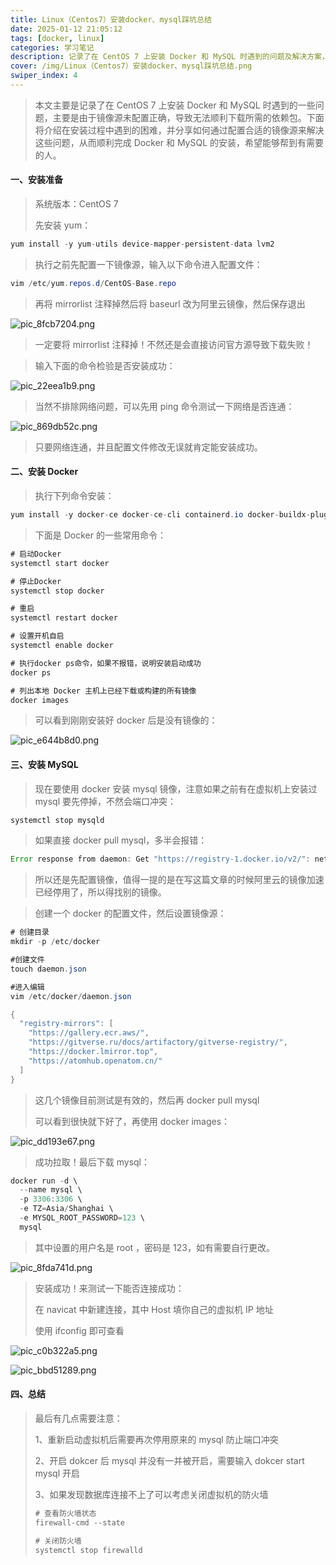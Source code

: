 ```yaml
---
title: Linux（Centos7）安装docker、mysql踩坑总结
date: 2025-01-12 21:05:12
tags: [docker, linux]
categories: 学习笔记
description: 记录了在 CentOS 7 上安装 Docker 和 MySQL 时遇到的问题及解决方案，帮助你更顺利地搭建环境，避免常见的坑。
cover: /img/Linux（Centos7）安装docker、mysql踩坑总结.png
swiper_index: 4
---
```


> 本文主要是记录了在 CentOS 7 上安装 Docker 和 MySQL 时遇到的一些问题，主要是由于镜像源未配置正确，导致无法顺利下载所需的依赖包。下面将介绍在安装过程中遇到的困难，并分享如何通过配置合适的镜像源来解决这些问题，从而顺利完成 Docker 和 MySQL 的安装，希望能够帮到有需要的人。

#### 一、安装准备

> 系统版本：CentOS 7
>
> 先安装 yum：

```java
yum install -y yum-utils device-mapper-persistent-data lvm2
```

> 执行之前先配置一下镜像源，输入以下命令进入配置文件：

```java
vim /etc/yum.repos.d/CentOS-Base.repo
```

> 再将 mirrorlist 注释掉然后将 baseurl 改为阿里云镜像，然后保存退出

![pic_8fcb7204.png](https://api.smain.cn/pics/pic_8fcb7204.png)

> 一定要将 mirrorlist 注释掉！不然还是会直接访问官方源导致下载失败！

> 输入下面的命令检验是否安装成功：

![pic_22eea1b9.png](https://api.smain.cn/pics/pic_22eea1b9.png)

> 当然不排除网络问题，可以先用 ping 命令测试一下网络是否连通：

![pic_869db52c.png](https://api.smain.cn/pics/pic_869db52c.png)

> 只要网络连通，并且配置文件修改无误就肯定能安装成功。

#### 二、安装 Docker

> 执行下列命令安装：

```java
yum install -y docker-ce docker-ce-cli containerd.io docker-buildx-plugin docker-compose-plugin
```

> 下面是 Docker 的一些常用命令：

```java
# 启动Docker
systemctl start docker

# 停止Docker
systemctl stop docker

# 重启
systemctl restart docker

# 设置开机自启
systemctl enable docker

# 执行docker ps命令，如果不报错，说明安装启动成功
docker ps

# 列出本地 Docker 主机上已经下载或构建的所有镜像
docker images
```

> 可以看到刚刚安装好 docker 后是没有镜像的：

![pic_e644b8d0.png](https://api.smain.cn/pics/pic_e644b8d0.png)

#### 三、安装 MySQL

> 现在要使用 docker 安装 mysql 镜像，注意如果之前有在虚拟机上安装过 mysql 要先停掉，不然会端口冲突：

```java
systemctl stop mysqld
```

> 如果直接 docker pull mysql，多半会报错：

```java
Error response from daemon: Get "https://registry-1.docker.io/v2/": net/http: request canceled while waiting for connection (Client.Timeout exceeded while awaiting headers)
```

> 所以还是先配置镜像，值得一提的是在写这篇文章的时候阿里云的镜像加速已经停用了，所以得找别的镜像。

> 创建一个 docker 的配置文件，然后设置镜像源：

```java
# 创建目录
mkdir -p /etc/docker

#创建文件
touch daemon.json

#进入编辑
vim /etc/docker/daemon.json
```

```java
{
  "registry-mirrors": [
    "https://gallery.ecr.aws/",
    "https://gitverse.ru/docs/artifactory/gitverse-registry/",
    "https://docker.lmirror.top",
    "https://atomhub.openatom.cn/"
  ]
}
```

> 这几个镜像目前测试是有效的，然后再 docker pull mysql
>
> 可以看到很快就下好了，再使用 docker images：

![pic_dd193e67.png](https://api.smain.cn/pics/pic_dd193e67.png)

> 成功拉取！最后下载 mysql：

```java
docker run -d \
  --name mysql \
  -p 3306:3306 \
  -e TZ=Asia/Shanghai \
  -e MYSQL_ROOT_PASSWORD=123 \
  mysql
```

> 其中设置的用户名是 root ，密码是 123，如有需要自行更改。

![pic_8fda741d.png](https://api.smain.cn/pics/pic_8fda741d.png)

> 安装成功！来测试一下能否连接成功：
>
> 在 navicat 中新建连接，其中 Host 填你自己的虚拟机 IP 地址
>
> 使用 ifconfig 即可查看

![pic_c0b322a5.png](https://api.smain.cn/pics/pic_c0b322a5.png)

![pic_bbd51289.png](https://api.smain.cn/pics/pic_bbd51289.png)

#### 四、总结

> 最后有几点需要注意：
>
> 1、重新启动虚拟机后需要再次停用原来的 mysql 防止端口冲突
>
> 2、开启 dokcer 后 mysql 并没有一并被开启，需要输入 dokcer start mysql 开启
>
> 3、如果发现数据库连接不上了可以考虑关闭虚拟机的防火墙
>
> ```java
> # 查看防火墙状态
> firewall-cmd --state
>
> # 关闭防火墙
> systemctl stop firewalld
> ```
